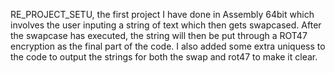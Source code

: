 RE_PROJECT_SETU, the first project I have done in Assembly 64bit which involves the user inputing a string of text which then gets swapcased. 
After the swapcase has executed, the string will then be put through a ROT47 encryption as the final part of the code. I also added some extra
uniquess to the code to output the strings for both the swap and rot47 to make it clear.
